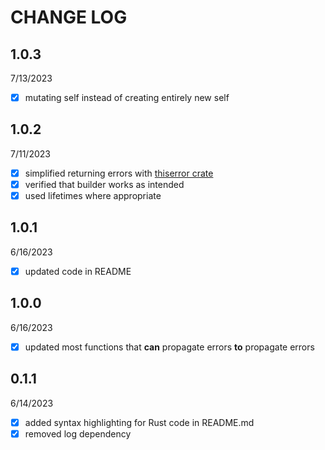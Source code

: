 # CHANGE LOG

## 1.0.3

7/13/2023

- [x] mutating self instead of creating entirely new self

## 1.0.2

7/11/2023

- [x] simplified returning errors with [thiserror crate](https://crates.io/crates/thiserror)
- [x] verified that builder works as intended
- [x] used lifetimes where appropriate

## 1.0.1

6/16/2023

- [x] updated code in README

## 1.0.0

6/16/2023

- [x] updated most functions that **can** propagate errors **to** propagate errors

## 0.1.1

6/14/2023

- [x] added syntax highlighting for Rust code in README.md
- [x] removed log dependency
